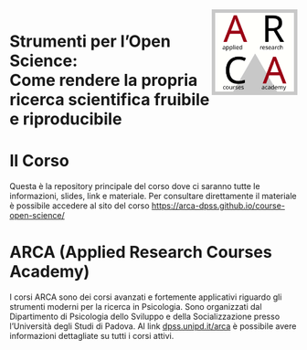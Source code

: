 <img align="right" width="150" height="150" src="files/arca-logo.svg">

# Strumenti per l’Open Science:<br>Come rendere la propria ricerca scientifica fruibile e riproducibile

<!-- badges: start -->
<!-- badges: end -->

# Il Corso

Questa è la repository principale del corso dove ci saranno tutte le
informazioni, slides, link e materiale. Per consultare direttamente il
materiale è possibile accedere al sito del corso https://arca-dpss.github.io/course-open-science/

# ARCA (Applied Research Courses Academy)

I corsi ARCA sono dei corsi avanzati e fortemente applicativi riguardo
gli strumenti moderni per la ricerca in Psicologia. Sono organizzati dal
Dipartimento di Psicologia dello Sviluppo e della Socializzazione presso
l’Università degli Studi di Padova. Al link
[dpss.unipd.it/arca](https://www.dpss.unipd.it/arca) è possibile avere
informazioni dettagliate su tutti i corsi attivi.
